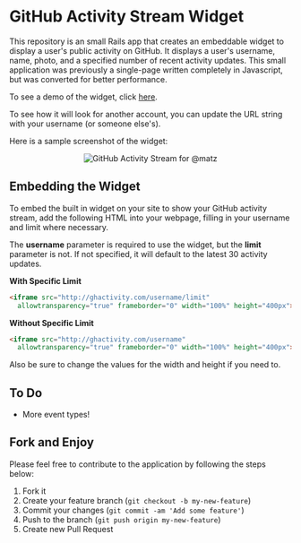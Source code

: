 # GitHub Activity Stream Widget

This repository is an small Rails app that creates an embeddable widget to display a user's public activity on GitHub. It displays a user's username, name, photo, and a specified number of recent activity updates. This small application was previously a single-page written completely in Javascript, but was converted for better performance.

To see a demo of the widget, click [here](http://ghactivity.com/caseyscarborough).

To see how it will look for another account, you can update the URL string with your username (or someone else's).

Here is a sample screenshot of the widget:

<p align="center"><img src="https://caseyscarborough.github.com/github-activity/img/screenshot.png" title="GitHub Activity Stream for @matz" /></p>

## Embedding the Widget

To embed the built in widget on your site to show your GitHub activity stream, add the following HTML into your webpage, filling in your username and limit where necessary.

The **username** parameter is required to use the widget, but the **limit** parameter is not. If not specified, it will default to the latest 30 activity updates.

**With Specific Limit**

```html
<iframe src="http://ghactivity.com/username/limit"
  allowtransparency="true" frameborder="0" width="100%" height="400px"></iframe>
```

**Without Specific Limit**

```html
<iframe src="http://ghactivity.com/username"
  allowtransparency="true" frameborder="0" width="100%" height="400px"></iframe>
```

Also be sure to change the values for the width and height if you need to.

## To Do
* More event types!

## Fork and Enjoy

Please feel free to contribute to the application by following the steps below:

1. Fork it
2. Create your feature branch (`git checkout -b my-new-feature`)
3. Commit your changes (`git commit -am 'Add some feature'`)
4. Push to the branch (`git push origin my-new-feature`)
5. Create new Pull Request
